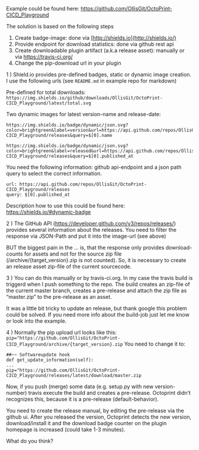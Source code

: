Example could be found here: https://github.com/OllisGit/OctoPrint-CICD_Playground



The solution is based on the following steps

1. Create badge-image: done via [http://shields.io](http://shields.io/)
2. Provide endpoint for download statistics: done via github rest api
3. Create downloadable plugin artifact (a.k.a release asset): manually or via https://travis-ci.org/
4. Change the pip-download url in your plugin

1 ) Shield.io provides pre-defined badges, static or dynamic image creation.
I use the following urls (see `README.md` in example repo for markdown) 

Pre-defined for total downloads:
`https://img.shields.io/github/downloads/OllisGit/OctoPrint-CICD_Playground/latest/total.svg`

Two dynamic images for latest version-name and release-date:
```
https://img.shields.io/badge/dynamic/json.svg?color=brightgreen&label=version&url=https://api.github.com/repos/OllisGit/OctoPrint-CICD_Playground/releases&query=$[0].name

https://img.shields.io/badge/dynamic/json.svg?color=brightgreen&label=released&url=https://api.github.com/repos/OllisGit/OctoPrint-CICD_Playground/releases&query=$[0].published_at
```
You need the following information: github api-endpoint and a json path query to select the correct information.
```
url: https://api.github.com/repos/OllisGit/OctoPrint-CICD_Playground/releases
query: $[0].published_at
```
Description how to use this could be found here: https://shields.io/#dynamic-badge

2 ) The GitHub API (https://developer.github.com/v3/repos/releases/) provides several information about the releases. You need to filter the response via JSON-Path and put it into the image-url (see above) 

BUT the biggest pain in the ... is, that the response only provides download-counts for assets and not for the source zip file (<repo>/archive/{target_version}.zip is not counted).
So, it is necessary to create an release asset zip-file of the current sourcecode.

3 ) You can do this manually or by travis-ci.org. 
In my case the travis build is triggerd when I push something to the repo. The build creates an zip-file of the current master branch, creates a pre-release and attach the zip file as “master.zip” to the pre-release as an asset.

It was a little bit tricky to update an release, but thank google this problem could be solved. 
If you need more info about the build-job just let me know or look into the example.

4 ) Normally the pip upload url looks like this: 
`pip="https://github.com/OllisGit/OctoPrint-CICD_Playground/archive/{target_version}.zip`
You need to change it to:
```
##~~ Softwareupdate hook
def get_update_information(self):
...
pip="https://github.com/OllisGit/OctoPrint-CICD_Playground/releases/latest/download/master.zip
```
Now, if you push (merge) some data (e.g. setup.py with new version-number) travis execute the build and creates a pre-release. Octoprint didn’t recognizes this, because it is a pre-release (default-behavior).

You need to create the release manual, by editing the pre-release via the github ui. 
After you released the version, Octoprint detects the new version, download/install it and the download badge counter on the plugin homepage is increased (could take 1-3 minutes).

What do you think?